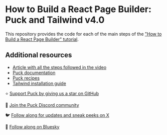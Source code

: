# How to Build a React Page Builder: Puck and Tailwind v4.0 

This repository provides the code for each of the main steps of the ["How to Build a React Page Builder" tutorial](https://youtu.be/tDib6DCIcs8).

## Additional resources

- [Article with all the steps followed in the video](https://dev.to/puckeditor/how-to-build-a-react-page-builder-puck-and-tailwind-v40-5e3o)
- [Puck documentation](https://puckeditor.com/docs)
- [Puck recipes](https://github.com/measuredco/puck#recipes)
- [Tailwind installation guide](https://tailwindcss.com/docs/installation/using-postcss)

⭐ [Support Puck by giving us a star on GitHub](https://github.com/measuredco/puck)

👾 [Join the Puck Discord community](https://discord.gg/V9mDAhuxyZ)

🐦 [Follow along for updates and sneak peeks on X](https://x.com/puckeditor)

🦋 [Follow along on Bluesky](https://bsky.app/profile/puckeditor.com)
